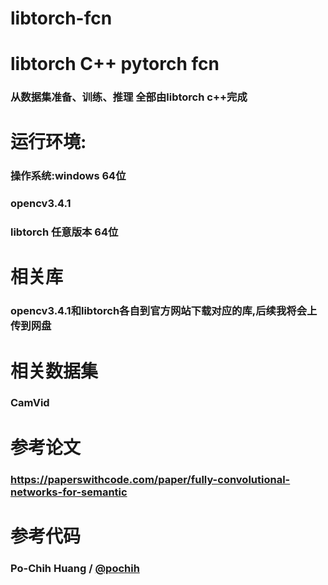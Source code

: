 # libtorch-fcn
# libtorch C++ pytorch fcn
### 从数据集准备、训练、推理 全部由libtorch c++完成
# 运行环境:
### 操作系统:windows 64位
### opencv3.4.1
### libtorch 任意版本 64位
# 相关库
### opencv3.4.1和libtorch各自到官方网站下载对应的库,后续我将会上传到网盘
# 相关数据集
### CamVid
# 参考论文
### https://paperswithcode.com/paper/fully-convolutional-networks-for-semantic
# 参考代码
### Po-Chih Huang / [@pochih](https://pochih.github.io/)
